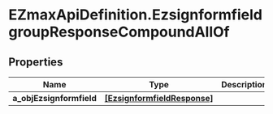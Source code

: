 # EZmaxApiDefinition.EzsignformfieldgroupResponseCompoundAllOf

## Properties

Name | Type | Description | Notes
------------ | ------------- | ------------- | -------------
**a_objEzsignformfield** | [**[EzsignformfieldResponse]**](EzsignformfieldResponse.md) |  | 


